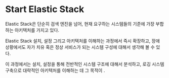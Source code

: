 # Start Elastic Stack


Elastic Stack은 단순히 검색 엔진을 넘어, 현재 요구하는 시스템들의 기준에 가장 부합하는 아키텍처를 가지고 있다. 

Elastic Stack 설치, 설정 그리고 아키텍처를 이해하는 과정에서 즉시 확장하고, 장애 상황에서도 자가 치유 혹은 정상 서비스가 되는 시스템 구성에 대해서 생각해 볼 수 있다.

이 과정에서는 설치, 설정을 통해 전반적인 시스템 구조에 대해서 분석하고, 로깅 시스템 구축으로 대략적인 아키텍처를 이해하는 데 그 목적이 .  
